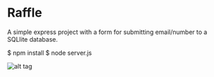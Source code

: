 # Raffle

A simple express project with a form for submitting email/number to a SQLlite database.

$ npm install
$ node server.js

![alt tag](http://i.imgur.com/HOavP2X.png)
